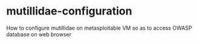 # mutillidae-configuration
How to configure mutillidae on metasploitable VM so as to access OWASP database on web browser
